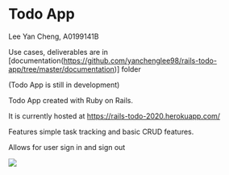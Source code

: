 # Todo App

Lee Yan Cheng, A0199141B

Use cases, deliverables are in [documentation(https://github.com/yanchenglee98/rails-todo-app/tree/master/documentation)] folder

(Todo App is still in development)

Todo App created with Ruby on Rails.

It is currently hosted at https://rails-todo-2020.herokuapp.com/

Features simple task tracking and basic CRUD features.

Allows for user sign in and sign out

![](https://i.imgur.com/zGqUDVu.png)
